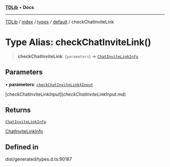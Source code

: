 [**TDLib**](../../../../../../README.md) • **Docs**

***

[TDLib](../../../../../../modules.md) / [index](../../../../../README.md) / [types](../../../README.md) / [default](../README.md) / checkChatInviteLink

# Type Alias: checkChatInviteLink()

> **checkChatInviteLink**: (`parameters`) => [`ChatInviteLinkInfo`](ChatInviteLinkInfo.md)

## Parameters

• **parameters**: [`checkChatInviteLink$Input`](checkChatInviteLink$Input.md)

[checkChatInviteLink$Input](checkChatInviteLink$Input.md)

## Returns

[`ChatInviteLinkInfo`](ChatInviteLinkInfo.md)

[ChatInviteLinkInfo](ChatInviteLinkInfo.md)

## Defined in

dist/generated/types.d.ts:90187

